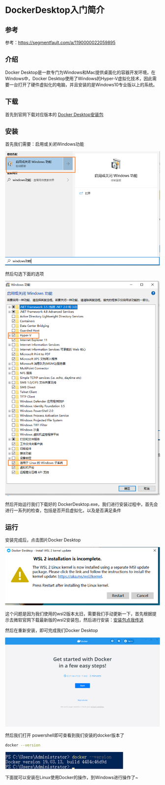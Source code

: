 # DockerDesktop入门简介

## 参考

参考：https://segmentfault.com/a/1190000022059895

## 介绍

Docker Desktop是一款专门为Windows和Mac提供桌面化的容器开发环境，在Windows中，Docker Desktop使用了Windows的Hyper-V虚拟化技术，因此需要一台打开了硬件虚拟化的电脑，并且安装的是Windows10专业版以上的系统。

## 下载

首先到官网下载对应版本的 [Docker Desktop安装包](https://www.docker.com/products/docker-desktop)

## 安装

首先我们需要：启用或关闭Windows功能


![image-20201209171318151](images/image-20201209171318151.png)

然后勾选下面的选项


![image-20201209171418171](images/image-20201209171418171.png)

然后开始运行我们下载好的 DockerDesktop.exe，我们进行安装过程中，首先会进行一系列的检查，包括是否开启虚拟化，以及是否满足条件

## 运行

安装完成后，点击图片Docker Desktop


![image-20201209170935134](images/image-20201209170935134.png)

这个问题是因为我们使用的wsl2版本太旧，需要我们手动更新一下，首先根据提示去微软官网下载最新版的wsl2安装包，然后进行安装：[安装包点我传送](https://wslstorestorage.blob.core.windows.net/wslblob/wsl_update_x64.msi)

然后在重新安装，即可完成我们Docker Desktop


![image-20201209171230973](images/image-20201209171230973.png)

然后我们打开 powershell即可查看到我们安装的docker版本了

```bash
docker --version
```


![image-20201209172301044](images/image-20201209172301044.png)

下面就可以安装在Linux使用Docker的操作，到Windows进行操作了~
